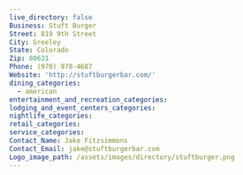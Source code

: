 ```yaml
---
live_directory: false
Business: Stuft Burger
Street: 819 9th Street
City: Greeley
State: Colorado
Zip: 80631
Phone: (970) 978-4687
Website: 'http://stuftburgerbar.com/'
dining_categories:
  - american
entertainment_and_recreation_categories:
lodging_and_event_centers_categories:
nightlife_categories:
retail_categories:
service_categories:
Contact_Name: Jake Fitzsimmons
Contact_Email: jake@stuftburgerbar.com
Logo_image_path: /assets/images/directory/stuftburger.png
---
```



